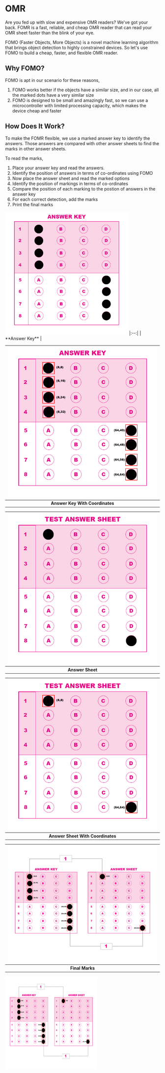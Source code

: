 # OMR

Are you fed up with slow and expensive OMR readers? We've got your back. FOMR is a fast, reliable, and cheap OMR reader that can read your OMR sheet faster than the blink of your eye.

FOMO (Faster Objects, More Objects) is a novel machine learning algorithm that brings object detection to highly constrained devices. So let's use FOMO to build a cheap, faster, and flexible OMR reader. 

## Why FOMO?
FOMO is apt in our scenario for these reasons,
1. FOMO works better if the objects have a similar size, and in our case, all the marked dots have a very similar size
2. FOMO is designed to be small and amazingly fast, so we can use a microcontroller with limited processing capacity, which makes the device cheap and faster

## How Does It Work?
To make the FOMR flexible, we use a marked answer key to identify the answers. Those answers are compared with other answer sheets to find the marks in other answer sheets. 

To read the marks,
1. Place your answer key and read the answers.
2. Identify the position of answers in terms of co-ordinates using FOMO
3. Now place the answer sheet and read the marked options
4. Identify the position of markings in terms of co-ordinates
5. Compare the position of each marking to the postion of answers in the answer key
6. For each correct detection, add the marks
7. Print the final marks

<img src = "https://github.com/CodersCafeTech/OMR/blob/main/assets/Answer_Key.jpg" width="400px" height="px">
|:--:| 
| **Answer Key** |

|![Answer_Key_Coordinates.jpg](https://github.com/CodersCafeTech/OMR/blob/main/assets/Answer_Key_Coordinates.jpg)|
|:--:| 
| **Answer Key With Coordinates** |

|![Answer_Sheet.jpg](https://github.com/CodersCafeTech/OMR/blob/main/assets/Answer_Sheet.jpg)|
|:--:| 
| **Answer Sheet** |

|![Answer_Sheet_Coordinates.jpg](https://github.com/CodersCafeTech/OMR/blob/main/assets/Answer_Sheet_Coordinates.jpg)|
|:--:| 
| **Answer Sheet With Coordinates** |

|![Final_Marks.jpg](https://github.com/CodersCafeTech/OMR/blob/main/assets/Final_Marks.jpg)|
|:--:| 
| **Final Marks** |

<img src = "https://github.com/CodersCafeTech/OMR/blob/main/assets/Final_Marks.jpg" width="300px" height="300px">








